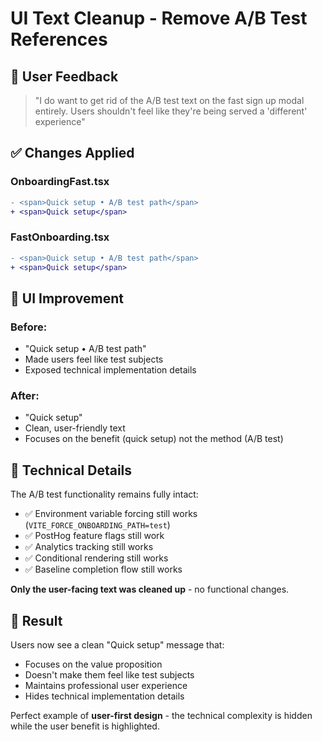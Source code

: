 # UI Text Cleanup - Remove A/B Test References

## 🎯 **User Feedback**
> "I do want to get rid of the A/B test text on the fast sign up modal entirely. Users shouldn't feel like they're being served a 'different' experience"

## ✅ **Changes Applied**

### **OnboardingFast.tsx**
```diff
- <span>Quick setup • A/B test path</span>
+ <span>Quick setup</span>
```

### **FastOnboarding.tsx**
```diff
- <span>Quick setup • A/B test path</span>
+ <span>Quick setup</span>
```

## 🎨 **UI Improvement**

### **Before:**
- "Quick setup • A/B test path"
- Made users feel like test subjects
- Exposed technical implementation details

### **After:**
- "Quick setup"
- Clean, user-friendly text
- Focuses on the benefit (quick setup) not the method (A/B test)

## 🧪 **Technical Details**

The A/B test functionality remains fully intact:
- ✅ Environment variable forcing still works (`VITE_FORCE_ONBOARDING_PATH=test`)
- ✅ PostHog feature flags still work
- ✅ Analytics tracking still works
- ✅ Conditional rendering still works
- ✅ Baseline completion flow still works

**Only the user-facing text was cleaned up** - no functional changes.

## 🚀 **Result**

Users now see a clean "Quick setup" message that:
- Focuses on the value proposition
- Doesn't make them feel like test subjects
- Maintains professional user experience
- Hides technical implementation details

Perfect example of **user-first design** - the technical complexity is hidden while the user benefit is highlighted. 